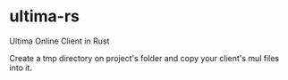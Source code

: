 # ultima-rs
Ultima Online Client in Rust

Create a tmp directory on project's folder and copy your client's mul files into it.
